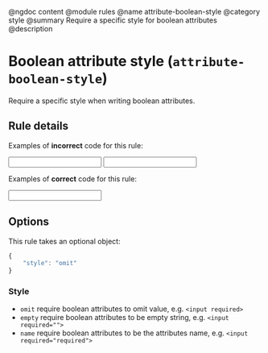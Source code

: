 @ngdoc content
@module rules
@name attribute-boolean-style
@category style
@summary Require a specific style for boolean attributes
@description

# Boolean attribute style (`attribute-boolean-style`)

Require a specific style when writing boolean attributes.

## Rule details

Examples of **incorrect** code for this rule:

<validate name="incorrect" rules="attribute-boolean-style">
    <input required="">
    <input required="required">
</validate>

Examples of **correct** code for this rule:

<validate name="correct" rules="attribute-boolean-style">
    <input required>
</validate>

## Options

This rule takes an optional object:

```javascript
{
	"style": "omit"
}
```

### Style

- `omit` require boolean attributes to omit value, e.g. `<input required>`
- `empty` require boolean attributes to be empty string, e.g. `<input
  required="">`
- `name` require boolean attributes to be the attributes name, e.g. `<input
  required="required">`
